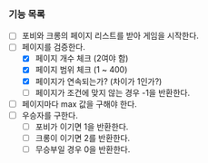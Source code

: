 ### 기능 목록
- [ ] 포비와 크롱의 페이지 리스트를 받아 게임을 시작한다.
- [ ] 페이지를 검증한다.
  - [X] 페이지 개수 체크 (2여야 함)
  - [X] 페이지 범위 체크 (1 ~ 400)
  - [X] 페이지가 연속되는가? (차이가 1인가?)
  - [ ] 페이지가 조건에 맞지 않는 경우 -1을 반환한다.
- [ ] 페이지마다 max 값을 구해야 한다.
- [ ] 우승자를 구한다.
  - [ ] 포비가 이기면 1을 반환한다.
  - [ ] 크롱이 이기면 2를 반환한다.
  - [ ] 무승부일 경우 0을 반환한다.
